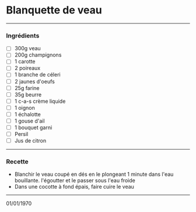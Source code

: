 # Blanquette de veau

---

### Ingrédients

- [ ] 300g veau
- [ ] 200g champignons
- [ ] 1 carotte
- [ ] 2 poireaux
- [ ] 1 branche de céleri
- [ ] 2 jaunes d'oeufs
- [ ] 25g farine
- [ ] 35g beurre
- [ ] 1 c-a-s crème liquide
- [ ] 1 oignon
- [ ] 1 échalotte
- [ ] 1 gouse d'ail
- [ ] 1 bouquet garni
- [ ] Persil
- [ ] Jus de citron

---

### Recette

- Blanchir le veau coupé en dés en le plongeant 1 minute dans l'eau bouillante. l'égoutter et le passer sous l'eau froide
- Dans une cocotte à fond épais, faire cuire le veau

---

01/01/1970

